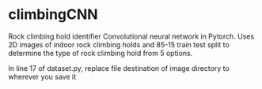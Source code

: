 # climbingCNN
Rock climbing hold identifier 
Convolutional neural network in Pytorch. Uses 2D images of indoor rock climbing holds and 85-15 train test split to determine the type of rock climbing hold from 5 options.

In line 17 of dataset.py, replace file destination of image directory to wherever you save it
